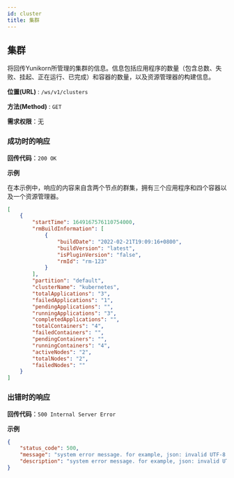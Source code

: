 ```yaml
---
id: cluster
title: 集群
---
```


<!--
Licensed to the Apache Software Foundation (ASF) under one
or more contributor license agreements.  See the NOTICE file
distributed with this work for additional information
regarding copyright ownership.  The ASF licenses this file
to you under the Apache License, Version 2.0 (the
"License"); you may not use this file except in compliance
with the License.  You may obtain a copy of the License at

  http://www.apache.org/licenses/LICENSE-2.0

Unless required by applicable law or agreed to in writing,
software distributed under the License is distributed on an
"AS IS" BASIS, WITHOUT WARRANTIES OR CONDITIONS OF ANY
KIND, either express or implied.  See the License for the
specific language governing permissions and limitations
under the License.
-->

## 集群

将回传Yunikorn所管理的集群的信息。信息包括应用程序的数量（包含总数、失败、挂起、正在运行、已完成）和容器的数量，以及资源管理器的构建信息。

**位置(URL)** : `/ws/v1/clusters`

**方法(Method)** : `GET`

**需求权限**：无

### 成功时的响应

**回传代码**：`200 OK`

**示例**

在本示例中，响应的内容来自含两个节点的群集，拥有三个应用程序和四个容器以及一个资源管理器。


```json
[
    {
        "startTime": 1649167576110754000,
        "rmBuildInformation": [
            {
                "buildDate": "2022-02-21T19:09:16+0800",
                "buildVersion": "latest",
                "isPluginVersion": "false",
                "rmId": "rm-123"
            }
        ],
        "partition": "default",
        "clusterName": "kubernetes",
        "totalApplications": "3",
        "failedApplications": "1",
        "pendingApplications": "",
        "runningApplications": "3",
        "completedApplications": "",
        "totalContainers": "4",
        "failedContainers": "",
        "pendingContainers": "",
        "runningContainers": "4",
        "activeNodes": "2",
        "totalNodes": "2",
        "failedNodes": ""
    }
]
```

### 出错时的响应

**回传代码**：`500 Internal Server Error`

**示例**

```json
{
    "status_code": 500,
    "message": "system error message. for example, json: invalid UTF-8 in string: ..",
    "description": "system error message. for example, json: invalid UTF-8 in string: .."
}
```
